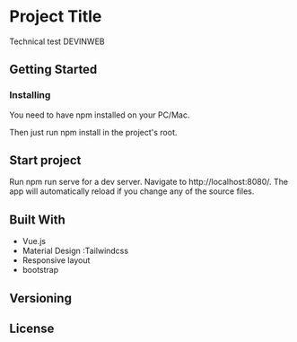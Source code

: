 # Project Title

Technical test DEVINWEB

## Getting Started

### Installing

You need to have npm installed on your PC/Mac.

Then just run npm install in the project's root.


## Start project

Run npm run serve for a dev server. Navigate to http://localhost:8080/. The app will automatically reload if you change any of the source files.

## Built With

* Vue.js
* Material Design :Tailwindcss
* Responsive layout
* bootstrap


## Versioning


## License


